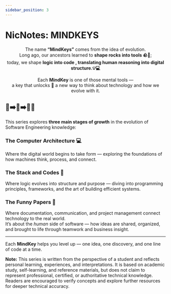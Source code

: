 ```yaml
---
sidebar_position: 3
---
```


#  NicNotes: MINDKEYS

<div class="mindkeys-text" align="center">

The name **“MindKeys”** comes from the idea of evolution.  
Long ago, our ancestors learned to **shape rocks into tools 🪨🔧**;  
today, we shape **logic into code , translating human reasoning into digital structure.💡💻**

Each **MindKey** is one of those mental tools —  
a key that unlocks 🔑 a new way to think about technology and how we evolve with it.

</div>

## 🧠➡️🐒➡️👨‍💻
This series explores **three main stages of growth** in the evolution of Software Engineering knowledge:

### The Computer Architecture 💻
Where the digital world begins to take form — exploring the foundations of how machines think, process, and connect.

###  The Stack and Codes  🧩 
Where logic evolves into structure and purpose — diving into programming principles, frameworks, and the art of building efficient systems.

### The Funny Papers  📄 
Where documentation, communication, and project management connect technology to the real world.  
It’s about the *human* side of software — how ideas are shared, organized, and brought to life through teamwork and business insight.

---

Each **MindKey** helps you level up — one idea, one discovery, and one line of code at a time.

<div>
<b>Note:</b> This series is written from the perspective of a student and reflects personal learning, experiences, and interpretations.  
It is based on academic study, self-learning, and reference materials, but does not claim to represent professional, certified, or authoritative technical knowledge.  
Readers are encouraged to verify concepts and explore further resources for deeper technical accuracy.
</div>

